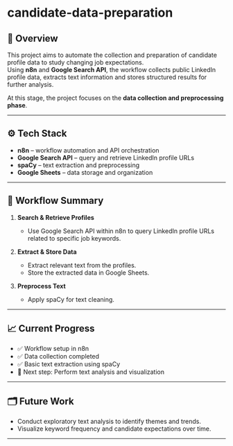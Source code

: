 # candidate-data-preparation

## 📘 Overview
This project aims to automate the collection and preparation of candidate profile data to study changing job expectations.  
Using **n8n** and **Google Search API**, the workflow collects public LinkedIn profile data, extracts text information and stores structured results for further analysis.

At this stage, the project focuses on the **data collection and preprocessing phase**.

---

## ⚙️ Tech Stack
- **n8n** – workflow automation and API orchestration  
- **Google Search API** – query and retrieve LinkedIn profile URLs  
- **spaCy** – text extraction and preprocessing  
- **Google Sheets** – data storage and organization  

---

## 🚀 Workflow Summary
1. **Search & Retrieve Profiles**  
   - Use Google Search API within n8n to query LinkedIn profile URLs related to specific job keywords.  

2. **Extract & Store Data**  
   - Extract relevant text from the profiles.  
   - Store the extracted data in Google Sheets.  

3. **Preprocess Text**  
   - Apply spaCy for text cleaning.  

---

## 📈 Current Progress
- ✅ Workflow setup in n8n  
- ✅ Data collection completed  
- ✅ Basic text extraction using spaCy  
- 🔄 Next step: Perform text analysis and visualization  

---

## 🗂️ Future Work
- Conduct exploratory text analysis to identify themes and trends.  
- Visualize keyword frequency and candidate expectations over time.  

---
